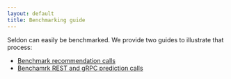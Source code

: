 ```yaml
---
layout: default
title: Benchmarking guide
---
```


Seldon can easily be benchmarked. We provide two guides to illustrate that process:

 * [Benchmark recommendation calls](benchmark-recommendation.html)
 * [Benchamrk REST and gRPC prediction calls](benchmark-prediction.html)





